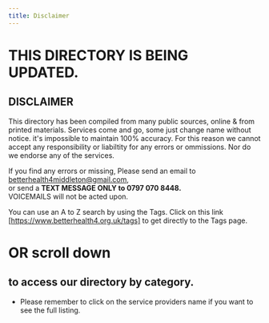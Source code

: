 ```yaml
---
title: Disclaimer
---
```

# THIS DIRECTORY IS BEING UPDATED.

## DISCLAIMER
This directory has been compiled from many 
public sources, online & from printed
materials. Services come and go, some just
change name without notice.  it's impossible to 
maintain 100% accuracy.  For this reason we
cannot accept any responsibility or liabiltity for any
errors or ommissions. Nor do we endorse any of the
services.

If you find any errors or missing, Please send an email to
[betterhealth4middleton@gmail.com](mailto:betterhealth4middleton@gmail.com),  
or send a 
**TEXT MESSAGE ONLY to 0797 070 8448.**   
VOICEMAILS will not be acted upon.

You can use an A to Z search by using the Tags. Click on this link  [https://www.betterhealth4.org.uk/tags] to get directly to the Tags page.

# OR scroll down 
## to access our directory by category.  
- Please remember to click on the service providers name if you want to see the full listing.
